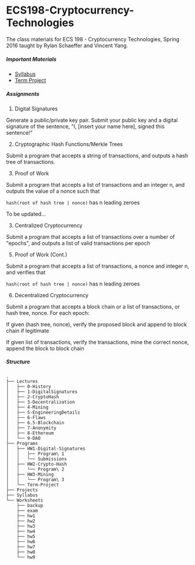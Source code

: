 # ECS198-Cryptocurrency-Technologies
The class materials for ECS 198 - Cryptocurrency Technologies, Spring 2016 taught by Rylan Schaeffer and Vincent Yang.

##### Important Materials
* [Syllabus](https://cdn.rawgit.com/RylanSchaeffer/ECS198-Cryptocurrency-Technologies/master/Syllabus/Course-Syllabus.pdf)
* [Term Project](https://cdn.rawgit.com/RylanSchaeffer/ECS198-Cryptocurrency-Technologies/master/Programs/Term-Project/Term-Project.pdf)

##### Assignments
1. Digital Signatures

  Generate a public/private key pair. Submit your public key and a digital signature of the sentence, "I, [insert your name here], signed this sentence!"  

2. Cryptographic Hash Functions/Merkle Trees

  Submit a program that accepts a string of transactions, and outputs a hash tree of transactions.

3. Proof of Work

  Submit a program that accepts a list of transactions and an integer n, and outputs the value of a nonce such that

  ```hash(root of hash tree | nonce)``` has n leading zeroes


To be updated...

3. Centralized Cryptocurrency

  Submit a program that accepts a list of transactions over a number of "epochs", and outputs a list of valid transactions per epoch

5. Proof of Work (Cont.)
  
  Submit a program that accepts a list of transactions, a nonce and integer n, and verifies that

  ```hash(root of hash tree | nonce)``` has n leading zeroes

6. Decentralized Cryptocurrency

  Submit a program that accepts a block chain or a list of transactions, or hash tree, nonce. 
  For each epoch: 

  If given (hash tree, nonce), verify the proposed block and append to block chain if legitimate

  If given list of transactions, verify the transactions, mine the correct nonce, append the block to block chain

##### Structure
```
.
├── Lectures
│   ├── 0-History
│   ├── 1-DigitalSignatures
│   ├── 2-CryptoHash
│   ├── 3-Decentralization
│   ├── 4-Mining
│   ├── 5-EngineeringDetails
│   ├── 6-Flaws
│   ├── 6.5-Blockchain
│   ├── 7-Anonymity
│   ├── 8-Ethereum
│   └── 9-DAO
├── Programs
│   ├── HW1-Digital-Signatures
│   │   ├── Program\ 1
│   │   └── Submissions
│   ├── HW2-Crypto-Hash
│   │   └── Program\ 2
│   ├── HW3-Mining
│   │   └── Program\ 3
│   └── Term-Project
├── Projects
├── Syllabus
└── Worksheets
    ├── backup
    ├── exam
    ├── hw1
    ├── hw2
    ├── hw3
    ├── hw4
    ├── hw5
    ├── hw6
    ├── hw7
    ├── hw8
    └── hw9
```

